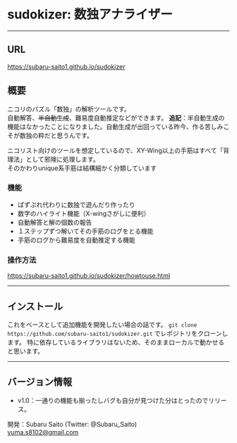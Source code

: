 
# sudokizer: 数独アナライザー

---

## URL

https://subaru-saito1.github.io/sudokizer


## 概要

ニコリのパズル「数独」の解析ツールです。<br>
自動解答、<s>半自動生成</s>、難易度自動推定などができます。
**追記**：半自動生成の機能はなかったことになりました。自動生成が出回っている昨今、作る苦しみこそが数独の粋だと思うんです。

ニコリスト向けのツールを想定しているので、XY-Wing以上の手筋はすべて「背理法」として邪険に処理します。<br>
そのかわりunique系手筋は結構細かく分類しています<br>

### 機能

- ぱずぷれ代わりに数独で遊んだり作ったり
- 数字のハイライト機能（X-wingさがしに便利）
- 自動解答と解の個数の報告
- １ステップずつ解いてその手筋のログをとる機能
- 手筋のログから難易度を自動推定する機能

### 操作方法

https://subaru-saito1.github.io/sudokizer/howtouse.html


---

## インストール

これをベースとして追加機能を開発したい場合の話です。
`git clone https://github.com/subaru-saito1/sudokizer.git` でレポジトリをクローンします。
特に依存しているライブラリはないため、そのままローカルで動かせると思います。


---

## バージョン情報

- v1.0：一通りの機能も揃ったしバグも自分が見つけた分はとったのでリリース。

開発：Subaru Saito (Twitter: @Subaru_Saito) <br>
      <yuma.s8102@gmail.com>


